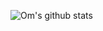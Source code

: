 ![Om's github stats](https://github-readme-stats.vercel.app/api?username=ommiy2j&show_icons=true&theme=radical)

